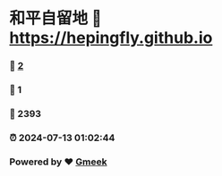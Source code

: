 # 和平自留地 :link: https://hepingfly.github.io 
### :page_facing_up: [2](https://hepingfly.github.io/tag.html) 
### :speech_balloon: 1 
### :hibiscus: 2393 
### :alarm_clock: 2024-07-13 01:02:44 
### Powered by :heart: [Gmeek](https://github.com/Meekdai/Gmeek)
